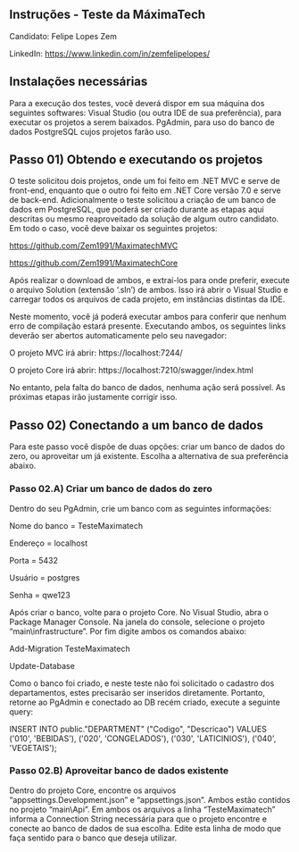 ## Instruções - Teste da MáximaTech

Candidato:	Felipe Lopes Zem

LinkedIn:	https://www.linkedin.com/in/zemfelipelopes/


## Instalações necessárias

Para a execução dos testes, você deverá dispor em sua máquina dos seguintes softwares:
Visual Studio (ou outra IDE de sua preferência), para executar os projetos a serem baixados.
PgAdmin, para uso do banco de dados PostgreSQL cujos projetos farão uso.


## Passo 01)	Obtendo e executando os projetos

O teste solicitou dois projetos, onde um foi feito em .NET MVC e serve de front-end, enquanto que o outro foi feito em .NET Core versão 7.0 e serve de back-end. Adicionalmente o teste solicitou a criação de um banco de dados em PostgreSQL, que poderá ser criado durante as etapas aqui descritas ou mesmo reaproveitado da solução de algum outro candidato.
Em todo o caso, você deve baixar os seguintes projetos:

https://github.com/Zem1991/MaximatechMVC

https://github.com/Zem1991/MaximatechCore

Após realizar o download de ambos, e extraí-los para onde preferir, execute o arquivo Solution (extensão ‘.sln’) de ambos. Isso irá abrir o Visual Studio e carregar todos os arquivos de cada projeto, em instâncias distintas da IDE.

Neste momento, você já poderá executar ambos para conferir que nenhum erro de compilação estará presente. Executando ambos, os seguintes links deverão ser abertos automaticamente pelo seu navegador:

O projeto MVC irá abrir:	https://localhost:7244/

O projeto Core irá abrir:	https://localhost:7210/swagger/index.html

No entanto, pela falta do banco de dados, nenhuma ação será possível. As próximas etapas irão justamente corrigir isso.


## Passo 02)	Conectando a um banco de dados

Para este passo você dispõe de duas opções: criar um banco de dados do zero, ou aproveitar um já existente. Escolha a alternativa de sua preferência abaixo.

### Passo 02.A) Criar um banco de dados do zero

Dentro do seu PgAdmin, crie um banco com as seguintes informações:

Nome do banco		=	TesteMaximatech

Endereço	=	localhost

Porta		=	5432

Usuário		=	postgres

Senha		=	qwe123


Após criar o banco, volte para o projeto Core. No Visual Studio, abra o Package Manager Console. Na janela do console, selecione o projeto “main\infrastructure”. Por fim digite ambos os comandos abaixo:

Add-Migration TesteMaximatech

Update-Database


Como o banco foi criado, e neste teste não foi solicitado o cadastro dos departamentos, estes precisarão ser inseridos diretamente. Portanto, retorne ao PgAdmin e conectado ao DB recém criado, execute a seguinte query:

INSERT INTO public."DEPARTMENT"
("Codigo", "Descricao")
VALUES 
('010', 'BEBIDAS'),
('020', 'CONGELADOS'),
('030', 'LATICINIOS'),
('040', 'VEGETAIS');

### Passo 02.B) Aproveitar banco de dados existente

Dentro do projeto Core, encontre os arquivos “appsettings.Development.json” e “appsettings.json”. Ambos estão contidos no projeto “main\Api”. Em ambos os arquivos a linha “TesteMaximatech” informa a Connection String necessária para que o projeto encontre e conecte ao banco de dados de sua escolha.
Edite esta linha de modo que faça sentido para o banco que deseja utilizar.


